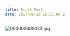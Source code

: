 ```yaml
---
title: First Post
date: 2017-06-20 15:55:00 Z
---
```


![000003600023.jpg](/uploads/000003600023.jpg)